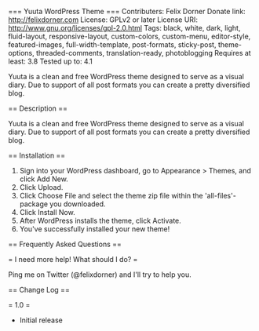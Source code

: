 === Yuuta WordPress Theme ===
Contributers: Felix Dorner
Donate link: http://felixdorner.com
License: GPLv2 or later
License URI: http://www.gnu.org/licenses/gpl-2.0.html
Tags: black, white, dark, light, fluid-layout, responsive-layout, custom-colors, custom-menu, editor-style, featured-images, full-width-template, post-formats, sticky-post, theme-options, threaded-comments, translation-ready, photoblogging
Requires at least: 3.8
Tested up to: 4.1

Yuuta is a clean and free WordPress theme designed to serve as a visual diary. Due to support of all post formats you can create a pretty diversified blog.

== Description ==

Yuuta is a clean and free WordPress theme designed to serve as a visual diary. Due to support of all post formats you can create a pretty diversified blog.

== Installation ==
1. Sign into your WordPress dashboard, go to Appearance > Themes, and click Add New.
2. Click Upload.
3. Click Choose File and select the theme zip file within the 'all-files'-package you downloaded.
4. Click Install Now.
5. After WordPress installs the theme, click Activate.
6. You've successfully installed your new theme!

== Frequently Asked Questions ==

= I need more help! What should I do? =

Ping me on Twitter (@felixdorner) and I'll try to help you.

== Change Log ==

= 1.0 =
* Initial release